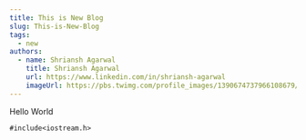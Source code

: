 ```yaml
---
title: This is New Blog
slug: This-is-New-Blog
tags:
  - new
authors:
  - name: Shriansh Agarwal
    title: Shriansh Agarwal
    url: https://www.linkedin.com/in/shriansh-agarwal
    imageUrl: https://pbs.twimg.com/profile_images/1390674737966108679/dYwVgEG9_400x400.jpg
---
```

H﻿ello World

`#include<iostream.h>`